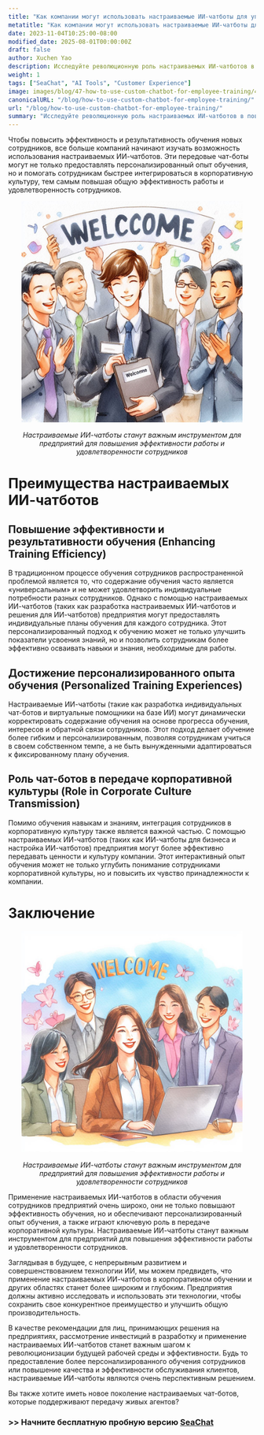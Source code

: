 ```yaml
---
title: "Как компании могут использовать настраиваемые ИИ-чатботы для упрощения обучения сотрудников"
metatitle: "Как компании могут использовать настраиваемые ИИ-чатботы для упрощения обучения сотрудников | Серия Создание чат-ботов нового поколения с SeaChat"
date: 2023-11-04T10:25:00-08:00
modified_date: 2025-08-01T00:00:00Z
draft: false
author: Xuchen Yao
description: Исследуйте революционную роль настраиваемых ИИ-чатботов в повышении эффективности обучения сотрудников и персонализированного обучения, а также проанализируйте их ключевую роль в передаче корпоративной культуры и повышении эффективности бизнеса.
weight: 1
tags: ["SeaChat", "AI Tools", "Customer Experience"]
image: images/blog/47-how-to-use-custom-chatbot-for-employee-training/47-how-to-use-custom-chatbot-for-employee-training.png
canonicalURL: "/blog/how-to-use-custom-chatbot-for-employee-training/"
url: "/blog/how-to-use-custom-chatbot-for-employee-training/"
summary: "Исследуйте революционную роль настраиваемых ИИ-чатботов в повышении эффективности обучения сотрудников и персонализированного обучения, а также проанализируйте их ключевую роль в передаче корпоративной культуры и повышении эффективности бизнеса."
---
```


Чтобы повысить эффективность и результативность обучения новых сотрудников, все больше компаний начинают изучать возможность использования настраиваемых ИИ-чатботов. Эти передовые чат-боты могут не только предоставлять персонализированный опыт обучения, но и помогать сотрудникам быстрее интегрироваться в корпоративную культуру, тем самым повышая общую эффективность работы и удовлетворенность сотрудников.

<center>
<img height="450px" src="/images/blog/47-how-to-use-custom-chatbot-for-employee-training/1-custom-chatbot-makes-onboarding-easy.jpeg" alt="Настраиваемые ИИ-чатботы станут важным инструментом для предприятий для повышения эффективности работы и удовлетворенности сотрудников"/>

*Настраиваемые ИИ-чатботы станут важным инструментом для предприятий для повышения эффективности работы и удовлетворенности сотрудников*
</center>


# Преимущества настраиваемых ИИ-чатботов

## Повышение эффективности и результативности обучения (Enhancing Training Efficiency)
В традиционном процессе обучения сотрудников распространенной проблемой является то, что содержание обучения часто является «универсальным» и не может удовлетворить индивидуальные потребности разных сотрудников. Однако с помощью настраиваемых ИИ-чатботов (таких как разработка настраиваемых ИИ-чатботов и решения для ИИ-чатботов) предприятия могут предоставлять индивидуальные планы обучения для каждого сотрудника. Этот персонализированный подход к обучению может не только улучшить показатели усвоения знаний, но и позволить сотрудникам более эффективно осваивать навыки и знания, необходимые для работы.

## Достижение персонализированного опыта обучения (Personalized Training Experiences)
Настраиваемые ИИ-чатботы (такие как разработка индивидуальных чат-ботов и виртуальные помощники на базе ИИ) могут динамически корректировать содержание обучения на основе прогресса обучения, интересов и обратной связи сотрудников. Этот подход делает обучение более гибким и персонализированным, позволяя сотрудникам учиться в своем собственном темпе, а не быть вынужденными адаптироваться к фиксированному плану обучения.

## Роль чат-ботов в передаче корпоративной культуры (Role in Corporate Culture Transmission)
Помимо обучения навыкам и знаниям, интеграция сотрудников в корпоративную культуру также является важной частью. С помощью настраиваемых ИИ-чатботов (таких как ИИ-чатботы для бизнеса и настройка ИИ-чатботов) предприятия могут более эффективно передавать ценности и культуру компании. Этот интерактивный опыт обучения может не только углубить понимание сотрудниками корпоративной культуры, но и повысить их чувство принадлежности к компании.


# Заключение

<center>
<img height="450px" src="/images/blog/47-how-to-use-custom-chatbot-for-employee-training/2-focus-on-employee-happiness-by-smooth-training.jpeg" alt="Настраиваемые ИИ-чатботы станут важным инструментом для предприятий для повышения эффективности работы и удовлетворенности сотрудников"/>

*Настраиваемые ИИ-чатботы станут важным инструментом для предприятий для повышения эффективности работы и удовлетворенности сотрудников*
</center>

Применение настраиваемых ИИ-чатботов в области обучения сотрудников предприятий очень широко, они не только повышают эффективность обучения, но и обеспечивают персонализированный опыт обучения, а также играют ключевую роль в передаче корпоративной культуры. Настраиваемые ИИ-чатботы станут важным инструментом для предприятий для повышения эффективности работы и удовлетворенности сотрудников.

Заглядывая в будущее, с непрерывным развитием и совершенствованием технологии ИИ, мы можем предвидеть, что применение настраиваемых ИИ-чатботов в корпоративном обучении и других областях станет более широким и глубоким. Предприятия должны активно исследовать и использовать эти технологии, чтобы сохранить свое конкурентное преимущество и улучшить общую производительность.

В качестве рекомендации для лиц, принимающих решения на предприятиях, рассмотрение инвестиций в разработку и применение настраиваемых ИИ-чатботов станет важным шагом к революционизации будущей рабочей среды и эффективности. Будь то предоставление более персонализированного обучения сотрудников или повышение качества и эффективности обслуживания клиентов, настраиваемые ИИ-чатботы являются очень перспективным решением.

Вы также хотите иметь новое поколение настраиваемых чат-ботов, которые поддерживают передачу живых агентов?

### >> Начните бесплатную пробную версию [SeaChat](https://chat.seasalt.ai/?utm_source=blog)